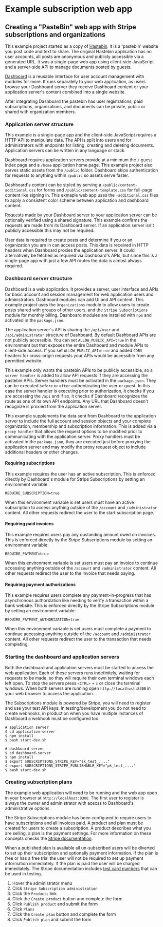 # Example subscription web app

## Creating a "PasteBin" web app with Stripe subscriptions and organizations

This example project started as a copy of [Hastebin](https://github.com/seejohnrun/haste-server).  It is a 'pastebin' website you post code and text to share.  The original Hastebin application has no user accounts, all posts are anonymous and publicly accessible via a generated URL.  It was a single-page web app using client-side JavaScript and a server-side API to manage documents posted by guests.

[Dashboard](https://github.com/userdashboard/dashboard) is a reusable interface for user account management with modules for more.  It runs separately to your web application, as users browse your Dashboard server they receive Dashboard content or your application server's content combined into a single website.

After integrating Dashboard the pastebin has user registrations, paid subscriptions, organizations, and documents can be private, public or shared with organization members.

### Application server structure

This example is a single-page app and the client-side JavaScript requires a HTTP API to manipulate data.   The API is split into users and for administrators with endpoints for listing, creating and deleting documents.  Application servers can be written in any language or stack.

Dashboard requires application servers provide at a minimum the `/` guest index page and a `/home` application home page.  This example project also serves static assets from the `/public` folder.  Dashboard skips authentication for requests to anything within `/public` so assets serve faster.

Dashboard's content can be styled by serving a `/public/content-additional.css` for forms and `/public/content-template.css` for full-page content like signing in.  This exmaple web app uses the `-additional.css` files to apply a consistent color scheme between application and dashboard content.

Requests made by your Dashboard server to your application server can be optionally verified using a shared signature.  This example confirms the requests are made from its Dashboard server.  If an application server isn't publicly accessible this may not be required.

User data is required to create posts and determine if you or an organization you are in can access posts.  This data is received in HTTP headers when Dashboard proxies the application server.  It could alternatively be fetched as required via Dashboard's APIs, but since this is a single-page app with just a few API routes the data is almost always required.

### Dashboard server structure

Dashboard is a web application.  It provides a server, user interface and APIs for basic account and session management for web application users and administrators.  Dashboard modules can add UI and API content.  This example project uses the `Organizations` module to allow users to create posts shared with groups of other users, and the `Stripe Subscriptions` module for monthly billing.  Dashboard modules are installed with `npm` and activated in the `package.json`.

The application server's API is sharing the `/api/user` and `/api/administrator` structure of Dashboard.  By default Dashboard APIs are not publicly accessible.  You can set `ALLOW_PUBLIC_API=true` in the environment but that exposes the entire Dashboard and module APIs to client-side access.  If you set `ALLOW_PUBLIC_API=true` and added `CORS` headers for cross-origin requests your APIs would be accessible from any permitted website. 

This example only wants the pastebin APIs to be publicly accessible, so a `server handler` is added to allow API requests if they are accessing the pastebin APIs.  Server handlers must be activated in the `package.json`.  They can be executed `before` or `after` authenticating the user or guest.  In this case the server handler is executing prior to authorization, it checks if you are accessing the `/api` and if so, it checks if Dashboard recognizes the route as one of its own API endpoints.  Any URL that Dashboard doesn't recognize is proxied from the application server.

This example supplements the data sent from Dashboard to the application server to include the full account and session objects and your complete organization, membership and subscription information.  This is added via a `proxy handler` that allows the request options to be modified prior to communicating with the application server.  Proxy handlers must be activated in the `package.json`, they are executed just before proxying the application server and may modify the proxy request object to include additional headers or other changes.

#### Requiring subscriptions

This example requires the user has an active subscription.  This is enforced directly by Dashboard's module for Stripe Subscriptions by setting an environment variable:

    REQUIRE_SUBSCRIPTION=true

When this environment variable is set users must have an active subscription to access anything outside of the `/account` and `/administrator` content.  All other requests redirect the user to the start subscription page.

#### Requiring paid invoices

This example requires users pay any oustanding amount owed on invoices.  This is enforced directly by the Stripe Subscriptions module by setting an environment variable:

    REQUIRE_PAYMENT=true

When this environment variable is set users must pay an invoice to continue accessing anything outside of the `/account` and `/administrator` content.  All other requests redirect the user to the invoice that needs paying.

#### Requiring payment authorizations

This example requires users complete any payment-in-progress that has asynchronous authorization like needing to verify a transaction within a bank website.  This is enforced directly by the Stripe Subscriptions module by setting an environment variable:

    REQUIRE_PAYMENT_AUTHORIZATION=true

When this environment variable is set users must complete a payment to continue accessing anything outside of the `/account` and `/administrator` content.  All other requests redirect the user to the transaction that needs completing.

### Starting the dashboard and application servers

Both the dashboard and application servers must be started to access the web application.  Each of these servers runs indefinitely, waiting for requests to be made, so they will require their own terminal windows each left open.  To stop the servers press `<CTRL>` + `c` or close the terminal windows.  When both servers are running open `http://localhost:8300` in your web browser to access the application.

The Subscriptions module is powered by Stripe, you will need to register and use your test API keys.  In testing/development you do not need to create webhooks, in production when you have multiple instances of Dashboard a webhook must be configured too.

    # application server
    $ cd application-server
    $ npm install
    $ bash start-dev.sh

    # dashboard server
    $ cd dashboard-server
    $ npm install
    $ export SUBSCRIPTIONS_STRIPE_KEY="sk_test_...."
    $ export SUBSCRIPTIONS_STRIPE_PUBLISHABLE_KEY="pk_test_...."
    $ bash start-dev.sh

### Creating subscription plans

The example web application will need to be running and the web app open in your browser at `http://localhost:8300`.  The first user to register is always the owner and administrator with acecss to Dashboard's administrative options.

The Stripe Subscriptions module has been configured to require users to have subscriptions and all invoices paid.  A product and plan must be created for users to create a subscription.  A product describes what you are selling, a plan is the payment settings.  For more information on these concepts checks the [Stripe documentation](https://stripe.com/docs).

When a published plan is available all un-subscribed users will be diverted to set up their subscription and optionally payment information.  If the plan is free or has a free trial the user will not be required to set up payment information immediately.  If the plan is paid the user will be charged immediately.  The Stripe documentation includes [test card numbers](https://stripe.com/docs/testing) that can be used in testing.

1) Hover the administrator menu
2) Click `Stripe Subscription administration`
3) Click the `Products` link
4) Click the `Create product` button and complete the form
5) Click `Publish product` and submit the form
6) Click `Plans`
7) Click the `Create plan` button and complete the form
8) Click `Publish plan` and submit the form